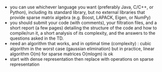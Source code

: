 - you can use whichever language you want (preferably Java, C/C++, or Python), including its standard library, but no external libraries that provide sparse matrix algebra (e.g. Boost, LAPACK, Eigen, or NumPy)
- you should submit your code (with comments), your filtration files, and a short report (a few pages) detailing the structure of the code and how to compile/run it, a short analysis of its complexity, and the answers to the questions asked in the TD.
- need an algorithm that works, and in optimal time (complexity) : cubic algorithm in the worst case (gaussian elimination) but in practice, linear algorithm O(m) for sparse matrices O(mlogm) is ok
- start with dense representation then replace with operations on sparse representation